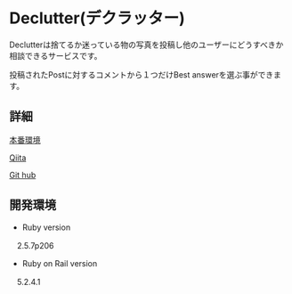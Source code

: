 # Declutter(デクラッター)

 Declutterは捨てるか迷っている物の写真を投稿し他のユーザーにどうすべきか相談できるサービスです。
 
 投稿されたPostに対するコメントから１つだけBest answerを選ぶ事ができます。
 
## 詳細

[本番環境](https://declutter-app.com)

[Qiita](https://qiita.com/max_xam369/private/3dcf33bdc2209c273d54)

[Git hub](https://github.com/hiroki369/Portfolio_declutter/)
 
 

## 開発環境
* Ruby version

　2.5.7p206

* Ruby on Rail version

　5.2.4.1

